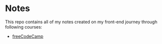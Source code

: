# Notes

This repo contains all of my notes created on my front-end journey through following courses:

- [freeCodeCamp](http://www.freecodecamp.org)

